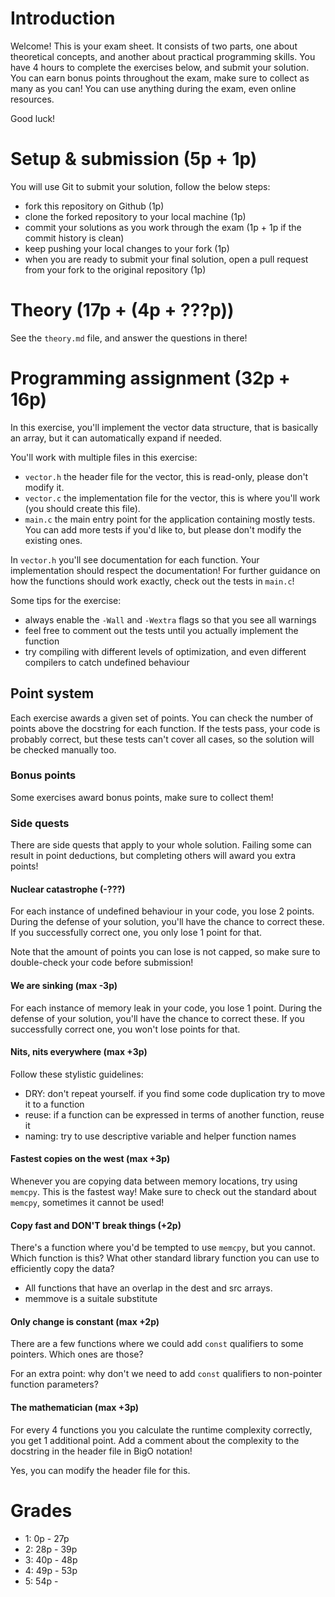 # Introduction

Welcome! This is your exam sheet. It consists of two parts, one about theoretical concepts, and another about 
practical programming skills. You have 4 hours to complete the exercises below, and submit your solution. You 
can earn bonus points throughout the exam, make sure to collect as many as you can! You can use anything during 
the exam, even online resources.

Good luck!

# Setup & submission (5p + 1p)

You will use Git to submit your solution, follow the below steps:  
* fork this repository on Github (1p)
* clone the forked repository to your local machine (1p)
* commit your solutions as you work through the exam (1p + 1p if the commit history is clean)
* keep pushing your local changes to your fork (1p)
* when you are ready to submit your final solution, open a pull request from your fork to the original repository (1p)

# Theory (17p + (4p + ???p))

See the `theory.md` file, and answer the questions in there!

# Programming assignment (32p + 16p)

In this exercise, you'll implement the vector data structure, that is basically an array, but it can automatically 
expand if needed.

You'll work with multiple files in this exercise:
* `vector.h` the header file for the vector, this is read-only, please don't modify it.
* `vector.c` the implementation file for the vector, this is where you'll work (you should create this file).
* `main.c` the main entry point for the application containing mostly tests. You can add more tests if you'd like to, but please don't modify the existing ones.

In `vector.h` you'll see documentation for each function. Your implementation should respect the documentation!
For further guidance on how the functions should work exactly, check out the tests in `main.c`!

Some tips for the exercise:
* always enable the `-Wall` and `-Wextra` flags so that you see all warnings
* feel free to comment out the tests until you actually implement the function
* try compiling with different levels of optimization, and even different compilers to catch undefined behaviour

## Point system

Each exercise awards a given set of points. You can check the number of points above the docstring for each function.
If the tests pass, your code is probably correct, but these tests can't cover all cases, so the solution will be checked 
manually too.

### Bonus points

Some exercises award bonus points, make sure to collect them!

### Side quests

There are side quests that apply to your whole solution. Failing some can result in point deductions, but completing
others will award you extra points!

#### Nuclear catastrophe (-???)

For each instance of undefined behaviour in your code, you lose 2 points. During the defense of your solution, you'll have 
the chance to correct these. If you successfully correct one, you only lose 1 point for that.

Note that the amount of points you can lose is not capped, so make sure to double-check your code before submission!

#### We are sinking (max -3p)

For each instance of memory leak in your code, you lose 1 point. During the defense of your solution, you'll have
the chance to correct these. If you successfully correct one, you won't lose points for that.

#### Nits, nits everywhere (max +3p)

Follow these stylistic guidelines:
* DRY: don't repeat yourself. if you find some code duplication try to move it to a function
* reuse: if a function can be expressed in terms of another function, reuse it
* naming: try to use descriptive variable and helper function names

#### Fastest copies on the west (max +3p)

Whenever you are copying data between memory locations, try using `memcpy`. This is the fastest way! Make sure to check 
out the standard about `memcpy`, sometimes it cannot be used!

#### Copy fast and DON'T break things (+2p)

There's a function where you'd be tempted to use `memcpy`, but you cannot. Which function is this? What other standard 
library function you can use to efficiently copy the data?

- All functions that have an overlap in the dest and src arrays.
- memmove is a suitale substitute

#### Only change is constant (max +2p)

There are a few functions where we could add `const` qualifiers to some pointers. Which ones are those?

For an extra point: why don't we need to add `const` qualifiers to non-pointer function parameters?

#### The mathematician (max +3p)

For every 4 functions you you calculate the runtime complexity correctly, you get 1 additional point. 
Add a comment about the complexity to the docstring in the header file in BigO notation!

Yes, you can modify the header file for this. 

# Grades

* 1: 0p - 27p 
* 2: 28p - 39p
* 3: 40p - 48p
* 4: 49p - 53p
* 5: 54p -

